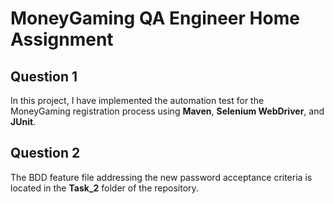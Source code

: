 # MoneyGaming QA Engineer Home Assignment

## Question 1
In this project, I have implemented the automation test for the MoneyGaming registration process using **Maven**, **Selenium WebDriver**, and **JUnit**.

## Question 2
The BDD feature file addressing the new password acceptance criteria is located in the **Task_2** folder of the repository.
